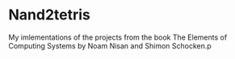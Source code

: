# Nand2tetris

My imlementations of the projects from the book The Elements of Computing Systems by Noam Nisan and Shimon Schocken.p
